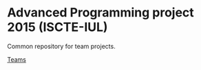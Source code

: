 # Advanced Programming project 2015 (ISCTE-IUL)

Common repository for team projects.

[Teams](https://docs.google.com/spreadsheets/d/1bmpL37KWNmpV3sPmTLs-SinezaeVEfJ_xoqPcb7VQog/pubhtml?gid=1846583758&single=true)
